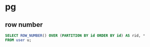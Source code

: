 # pg

## row number
```sql
SELECT ROW_NUMBER() OVER (PARTITION BY id ORDER BY id) AS rid, *
FROM user u;
```
